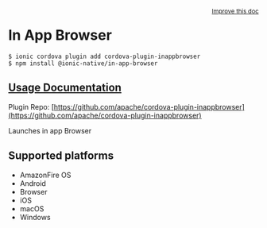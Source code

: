 <a style="float:right;font-size:12px;" href="http://github.com/ionic-team/ionic-native/edit/master/src/@ionic-native/plugins/in-app-browser/index.ts#L199">
  Improve this doc
</a>

# In App Browser

```
$ ionic cordova plugin add cordova-plugin-inappbrowser
$ npm install @ionic-native/in-app-browser
```

## [Usage Documentation](https://ionicframework.com/docs/native/in-app-browser/)

Plugin Repo: [https://github.com/apache/cordova-plugin-inappbrowser](https://github.com/apache/cordova-plugin-inappbrowser)

Launches in app Browser

## Supported platforms
- AmazonFire OS
- Android
- Browser
- iOS
- macOS
- Windows



